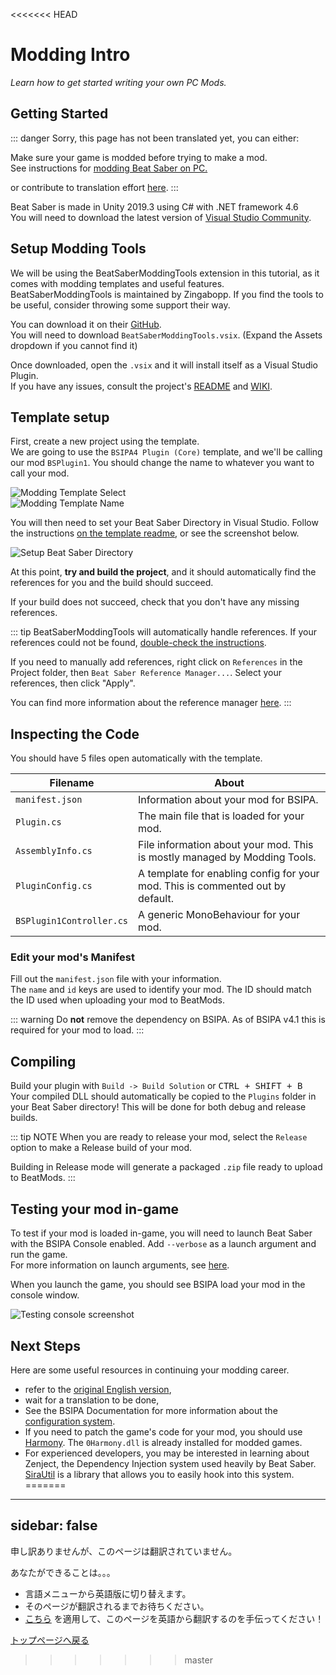 <<<<<<< HEAD
# Modding Intro
_Learn how to get started writing your own PC Mods._

## Getting Started
::: danger Sorry, this page has not been translated yet, you can either:

Make sure your game is modded before trying to make a mod.  
See instructions for [modding Beat Saber on PC.](/pc-modding.md)

or contribute to translation effort [here](https://github.com/bsmg/wiki). :::

Beat Saber is made in Unity 2019.3 using C# with .NET framework 4.6  
You will need to download the latest version of [Visual Studio Community](https://visualstudio.microsoft.com/).

## Setup Modding Tools
We will be using the BeatSaberModdingTools extension in this tutorial, as it comes with modding templates and useful features.  
BeatSaberModdingTools is maintained by Zingabopp. If you find the tools to be useful, consider throwing some support their way.

You can download it on their [GitHub](https://github.com/Zingabopp/BeatSaberTemplates/releases/latest).  
You will need to download `BeatSaberModdingTools.vsix`. (Expand the Assets dropdown if you cannot find it)

Once downloaded, open the `.vsix` and it will install itself as a Visual Studio Plugin.  
If you have any issues, consult the project's [README](https://github.com/Zingabopp/BeatSaberModdingTools#readme) and [WIKI](https://github.com/Zingabopp/BeatSaberModdingTools/wiki).

## Template setup
First, create a new project using the template.  
We are going to use the `BSIPA4 Plugin (Core)` template, and we'll be calling our mod `BSPlugin1`. You should change the name to whatever you want to call your mod.

![Modding Template Select](~@images/modding/modding-template-select.png "Modding Template Select")  
![Modding Template Name](~@images/modding/modding-template-name.png "Modding Template Name")

You will then need to set your Beat Saber Directory in Visual Studio. Follow the instructions [on the template readme](https://github.com/Zingabopp/BeatSaberModdingTools#how-to-use), or see the screenshot below.

![Setup Beat Saber Directory](~@images/modding/setup-bs-directory.png "Setup Beat Saber Directory")

At this point, **try and build the project**, and it should automatically find the references for you and the build should succeed.

If your build does not succeed, check that you don't have any missing references.

::: tip BeatSaberModdingTools will automatically handle references. If your references could not be found, [double-check the instructions](https://github.com/Zingabopp/BeatSaberModdingTools#how-to-use).

If you need to manually add references, right click on `References` in the Project folder, then `Beat Saber Reference Manager...`. Select your references, then click "Apply".

You can find more information about the reference manager [here](https://github.com/Zingabopp/BeatSaberModdingTools/wiki/Adding-References). :::

## Inspecting the Code
You should have 5 files open automatically with the template.

| Filename                 | About                                                                          |
| ------------------------ | ------------------------------------------------------------------------------ |
| `manifest.json`          | Information about your mod for BSIPA.                                          |
| `Plugin.cs`              | The main file that is loaded for your mod.                                     |
| `AssemblyInfo.cs`        | File information about your mod. This is mostly managed by Modding Tools.      |
| `PluginConfig.cs`        | A template for enabling config for your mod. This is commented out by default. |
| `BSPlugin1Controller.cs` | A generic MonoBehaviour for your mod.                                          |

### Edit your mod's Manifest
Fill out the `manifest.json` file with your information.  
The `name` and `id` keys are used to identify your mod. The ID should match the ID used when uploading your mod to BeatMods.

::: warning Do **not** remove the dependency on BSIPA. As of BSIPA v4.1 this is required for your mod to load. :::

## Compiling
Build your plugin with `Build -> Build Solution` or <kbd>CTRL + SHIFT + B</kbd>  
Your compiled DLL should automatically be copied to the `Plugins` folder in your Beat Saber directory! This will be done for both debug and release builds.

::: tip NOTE When you are ready to release your mod, select the `Release` option to make a Release build of your mod.

Building in Release mode will generate a packaged `.zip` file ready to upload to BeatMods. :::

## Testing your mod in-game
To test if your mod is loaded in-game, you will need to launch Beat Saber with the BSIPA Console enabled. Add `--verbose` as a launch argument and run the game.  
For more information on launch arguments, see [here](./#launch-args).

When you launch the game, you should see BSIPA load your mod in the console window.

![Testing console screenshot](~@images/modding/testing-console.png "Testing console screenshot")

## Next Steps
Here are some useful resources in continuing your modding career.

* refer to the [original English version](../../modding/intro.md),
* wait for a translation to be done,
* See the BSIPA Documentation for more information about the [configuration system](https://bsmg.github.io/BeatSaber-IPA-Reloaded/tags/4.1.3/articles/start-dev.html#configuring-your-plugin).
* If you need to patch the game's code for your mod, you should use [Harmony](https://github.com/pardeike/Harmony#readme). The `0Harmony.dll` is already installed for modded games.
* For experienced developers, you may be interested in learning about Zenject, the Dependency Injection system used heavily by Beat Saber. [SiraUtil](https://github.com/Auros/SiraUtil#readme) is a library that allows you to easily hook into this system.
=======
---
sidebar: false
---

<!-- Disable header rule to hide page from search -->
<!-- markdownlint-disable MD041 -->
申し訳ありませんが、このページは翻訳されていません。

あなたができることは。。。

* 言語メニューから英語版に切り替えます。
* そのページが翻訳されるまでお待ちください。
* [こちら](https://forms.gle/e3BqA3poMjESARe76) を適用して、このページを英語から翻訳するのを手伝ってください！

[トップページへ戻る](/ja/)
>>>>>>> master
